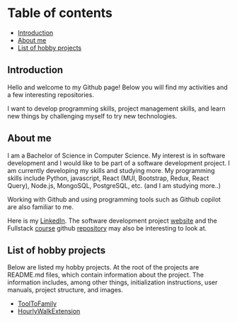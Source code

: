 # Table of contents
- [Introduction](#introduction)
- [About me](#me)
- [List of hobby projects](#projects)

## <a id="introduction"></a>Introduction
Hello and welcome to my Github page! Below you will find my activities and a few interesting repositories.

I want to develop programming skills, project management skills, and learn new things by challenging myself to try new technologies.

## <a id="me"></a>About me
I am a Bachelor of Science in Computer Science. My interest is in software development and I would like to be part of a software development project. I am currently developing my skills and studying more. My programming skills include Python, javascript, React (MUI, Bootstrap, Redux, React Query), Node.js, MongoSQL, PostgreSQL, etc. (and I am studying more..)

Working with Github and using programming tools such as Github copilot are also familiar to me.

Here is my [LinkedIn](https://www.linkedin.com/in/olli-hartonen-ab915925a/). The software development project [website](https://ilmastokompassi.helsinki.fi/) and the Fullstack [course](https://fullstackopen.com/) github [repository](https://github.com/hartonenolli/fullstack) may also be interesting to look at.

## <a id="projects"></a>List of hobby projects
Below are listed my hobby projects. At the root of the projects are README.md files, which contain information about the project. The information includes, among other things, initialization instructions, user manuals, project structure, and images.
- [ToolToFamily](https://github.com/hartonenolli/ToolToFamily)
- [HourlyWalkExtension](https://github.com/hartonenolli/HourlyWalkExtension)
